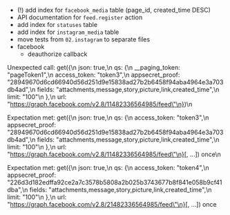 * (!) add index for `facebook_media` table (page_id, created_time DESC)
* API documentation for `feed.register` action
* add index for `statuses` table
* add index for `instagram_media` table
* move tests from `02.instagram` to separate files
* facebook
  * deauthorize callback




Unexpected call: get({\n  json: true,\n  qs: {\n    __paging_token: \"pageToken1\",\n    access_token: \"token3\",\n    appsecret_proof: \"28949670d6cd66940d56d251d9e15838ad27b2b6458f94aba4964e3a703db4ad\",\n    fields: \"attachments,message,story,picture,link,created_time\",\n    limit: \"100\"\n  },\n  url: \"https://graph.facebook.com/v2.8/11482336564985/feed\"\n})\n    

Expectation met: get({\n  json: true,\n  qs: {\n    access_token: \"token3\",\n    appsecret_proof: \"28949670d6cd66940d56d251d9e15838ad27b2b6458f94aba4964e3a703db4ad\",\n    fields: \"attachments,message,story,picture,link,created_time\",\n    limit: \"100\"\n  },\n  url: \"https://graph.facebook.com/v2.8/11482336564985/feed\"\n}[, ...]) once\n    

Expectation met: get({\n  json: true,\n  qs: {\n    access_token: \"token4\",\n    appsecret_proof: \"226d3d182edffa92ce2a7c3578b5808a2b025b3743677b8f841e058b9cf41dba\",\n    fields: \"attachments,message,story,picture,link,created_time\",\n    limit: \"100\"\n  },\n  url: \"https://graph.facebook.com/v2.8/21482336564985/feed\"\n}[, ...]) once
